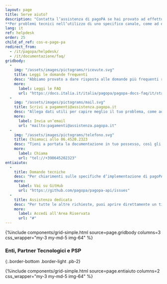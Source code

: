 ```yaml
---
layout: page
title: Serve aiuto?
description: "Contatta l’assistenza di pagoPA se hai provato ad effettuare un pagamento dal sito del tuo Ente Creditore e non è andato a buon fine.\n\n
**Per problemi tecnici nell’utilizzo di uno specifico canale, come ad esempio la tua app di pagamenti, puoi invece rivolgerti all’assistenza del canale stesso.**"
lang: it
ref: helpdesk
order: 25
child_of_ref: cos-e-pago-pa
redirect_from:
  - /it/pagopa/helpdesk/
  - /it/documentazione/faq/
gridbody:
  -
    img: "/assets/images/pictograms/ricevute.svg"
    title: Leggi le domande frequenti
    desc: "Abbiamo provato a dare risposta alle domande più frequenti relative ai problemi durante un pagamento."
    more:
      label: Leggi le FAQ
      url: "https://docs.italia.it/italia/pagopa/pagopa-docs-faq/it/stabile/index.html"
  -
    img: "/assets/images/pictograms/mail.svg"
    title: Scrivi a pagamenti@assistenza.pagopa.it
    desc: "Allega dati utili per capire meglio il tuo problema, come ad esempio i dati del pagamento, il metodo scelto e screenshot."
    more:
      label: Invia un’email
      url: "mailto:pagamenti@assistenza.pagopa.it"
  -
    img: "/assets/images/pictograms/telefono.svg"
    title: Chiamaci allo 06.4520.2323
    desc: "Tieni a portata la documentazione in tuo possesso, così gli operatori potranno aiutarti al meglio."
    more:
      label: Chiama
      url: "tel://+390645202323"
entiaiuto:
  -
    title: Domande tecniche
    desc: "Per chiarimenti sulle specifiche d’implementazione di pagoPA, come ad esempio SACI e SANP, puoi aprire una segnalazione su GitHub."
    more:
      label: Vai su GitHub
      url: "https://github.com/pagopa/pagopa-api/issues"
  -
    title: Assistenza dedicata
    desc: "Per tutte le altre richieste, puoi aprire direttamente un ticket nella tua area riservata. In alternativa, chiamaci allo [06.4520.2323](tel://+390645202323) o scrivi un’e-mail a <pagamenti@assistenza.pagopa.it>"
    more:
      label: Accedi all'Area Riservata
      url: "#"
---
```


{%include components/grid-simple.html 
          source=page.gridbody
          columns=3
          css_wrapper="my-3 my-md-5 img-64"
          %}

<div class="py-3"></div>

### Enti, Partner Tecnologici e PSP
{:.border-bottom .border-light .pb-2}

{%include components/grid-simple.html 
          source=page.entiaiuto
          columns=2
          css_wrapper="my-3 my-md-5 img-64"
          %}